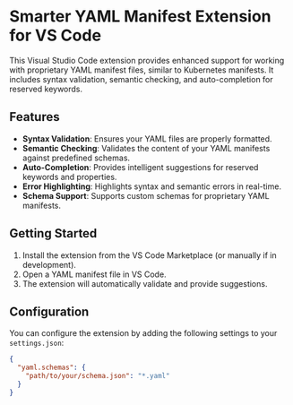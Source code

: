 # Smarter YAML Manifest Extension for VS Code

This Visual Studio Code extension provides enhanced support for working with proprietary YAML manifest files, similar to Kubernetes manifests. It includes syntax validation, semantic checking, and auto-completion for reserved keywords.

## Features

- **Syntax Validation**: Ensures your YAML files are properly formatted.
- **Semantic Checking**: Validates the content of your YAML manifests against predefined schemas.
- **Auto-Completion**: Provides intelligent suggestions for reserved keywords and properties.
- **Error Highlighting**: Highlights syntax and semantic errors in real-time.
- **Schema Support**: Supports custom schemas for proprietary YAML manifests.

## Getting Started

1. Install the extension from the VS Code Marketplace (or manually if in development).
2. Open a YAML manifest file in VS Code.
3. The extension will automatically validate and provide suggestions.

## Configuration

You can configure the extension by adding the following settings to your `settings.json`:

```json
{
  "yaml.schemas": {
    "path/to/your/schema.json": "*.yaml"
  }
}
```
